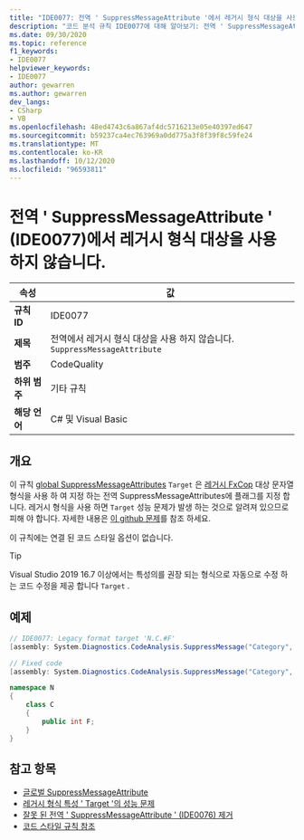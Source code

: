 ```yaml
---
title: "IDE0077: 전역 ' SuppressMessageAttribute '에서 레거시 형식 대상을 사용 하지 않습니다."
description: "코드 분석 규칙 IDE0077에 대해 알아보기: 전역 ' SuppressMessageAttribute '에서 레거시 형식 대상을 사용 하지 않습니다."
ms.date: 09/30/2020
ms.topic: reference
f1_keywords:
- IDE0077
helpviewer_keywords:
- IDE0077
author: gewarren
ms.author: gewarren
dev_langs:
- CSharp
- VB
ms.openlocfilehash: 48ed4743c6a867af4dc5716213e05e40397ed647
ms.sourcegitcommit: b59237ca4ec763969a0dd775a3f8f39f8c59fe24
ms.translationtype: MT
ms.contentlocale: ko-KR
ms.lasthandoff: 10/12/2020
ms.locfileid: "96593811"
---
```

# <a name="avoid-legacy-format-target-in-global-suppressmessageattribute-ide0077"></a>전역 ' SuppressMessageAttribute ' (IDE0077)에서 레거시 형식 대상을 사용 하지 않습니다.

|속성|값|
|-|-|
| **규칙 ID** | IDE0077 |
| **제목** | 전역에서 레거시 형식 대상을 사용 하지 않습니다. `SuppressMessageAttribute` |
| **범주** | CodeQuality |
| **하위 범주** | 기타 규칙 |
| **해당 언어** | C# 및 Visual Basic |

## <a name="overview"></a>개요

이 규칙 [global SuppressMessageAttributes](/visualstudio/code-quality/in-source-suppression-overview#global-level-suppressions) `Target` 은 [레거시 FxCop](/visualstudio/code-quality/migrate-from-legacy-analysis-to-fxcop-analyzers) 대상 문자열 형식을 사용 하 여 지정 하는 전역 SuppressMessageAttributes에 플래그를 지정 합니다. 레거시 형식을 사용 하면 `Target` 성능 문제가 발생 하는 것으로 알려져 있으므로 피해 야 합니다. 자세한 내용은 [이 github 문제](https://github.com/dotnet/roslyn/issues/44362)를 참조 하세요.

이 규칙에는 연결 된 코드 스타일 옵션이 없습니다.

> [!TIP]
>
> Visual Studio 2019 16.7 이상에서는 특성의를 권장 되는 형식으로 자동으로 수정 하는 코드 수정을 제공 합니다 `Target` .

## <a name="example"></a>예제

```csharp
// IDE0077: Legacy format target 'N.C.#F'
[assembly: System.Diagnostics.CodeAnalysis.SuppressMessage("Category", "Id: Title", Scope = "member", Target = "N.C.#F")]

// Fixed code
[assembly: System.Diagnostics.CodeAnalysis.SuppressMessage("Category", "Id: Title", Scope = "member", Target = "~F:N.C.F")]

namespace N
{
    class C
    {
        public int F;
    }
}
```

## <a name="see-also"></a>참고 항목

- [글로벌 SuppressMessageAttribute](/visualstudio/code-quality/in-source-suppression-overview#global-level-suppressions)
- [레거시 형식 특성 ' Target '의 성능 문제](https://github.com/dotnet/roslyn/issues/44362)
- [잘못 된 전역 ' SuppressMessageAttribute ' (IDE0076) 제거](ide0076.md)
- [코드 스타일 규칙 참조](index.md)
